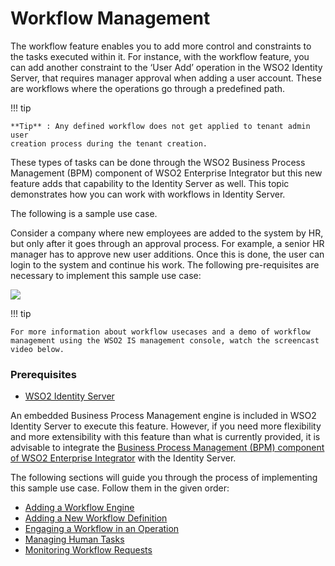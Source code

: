 # Workflow Management

The workflow feature enables you to add more control and constraints to
the tasks executed within it. For instance, with the workflow feature,
you can add another constraint to the ‘User Add’ operation in the WSO2
Identity Server, that requires manager approval when adding a user
account. These are workflows where the operations go through a
predefined path.

!!! tip
    
    **Tip** : Any defined workflow does not get applied to tenant admin user
    creation process during the tenant creation.
    

These types of tasks can be done through the WSO2 Business Process
Management (BPM) component of WSO2 Enterprise Integrator but this new
feature adds that capability to the Identity Server as well. This topic
demonstrates how you can work with workflows in Identity Server.

The following is a sample use case.

Consider a company where new employees are added to the system by HR,
but only after it goes through an approval process. For example, a
senior HR manager has to approve new user additions. Once this is done,
the user can login to the system and continue his work. The following
pre-requisites are necessary to implement this sample use case:

![]( ../../assets/img/103330274/103330275.png) 

!!! tip
    
    For more information about workflow usecases and a demo of workflow
    management using the WSO2 IS management console, watch the screencast
    video below.
    

### Prerequisites

-   [WSO2 Identity Server  
    ](http://wso2.com/products/identity-server/)

An embedded Business Process Management engine is included in WSO2
Identity Server to execute this feature. However, if you need more
flexibility and more extensibility with this feature than what is
currently provided, it is advisable to integrate the [Business Process
Management (BPM) component of WSO2 Enterprise
Integrator](https://docs.wso2.com/display/EI611/Business+Process+Management)
with the Identity Server.

The following sections will guide you through the process of
implementing this sample use case. Follow them in the given order:

-   [Adding a Workflow Engine](_Adding_a_Workflow_Engine_)
-   [Adding a New Workflow
    Definition](_Adding_a_New_Workflow_Definition_)
-   [Engaging a Workflow in an
    Operation](_Engaging_a_Workflow_in_an_Operation_)
-   [Managing Human Tasks](_Managing_Human_Tasks_)
-   [Monitoring Workflow Requests](_Monitoring_Workflow_Requests_)

  
